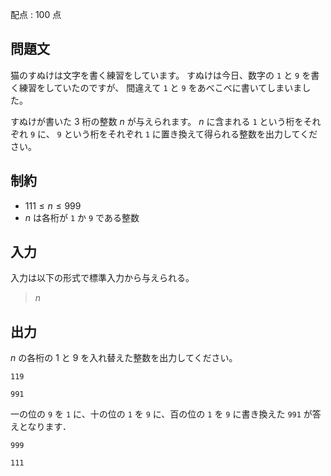配点 : $100$ 点

## 問題文

猫のすぬけは文字を書く練習をしています。
すぬけは今日、数字の `1` と `9` を書く練習をしていたのですが、
間違えて  `1` と `9` をあべこべに書いてしまいました。

すぬけが書いた $3$ 桁の整数 $n$ が与えられます。
$n$ に含まれる `1` という桁をそれぞれ `9` に、
`9` という桁をそれぞれ `1` に置き換えて得られる整数を出力してください。

## 制約

- $111 \leq n \leq 999$
- $n$ は各桁が `1` か `9` である整数

## 入力

入力は以下の形式で標準入力から与えられる。

> $n$

## 出力

$n$ の各桁の $1$ と $9$ を入れ替えた整数を出力してください。

```input1
119
```

```output1
991
```

一の位の `9` を `1` に、十の位の `1` を `9` に、百の位の `1` を `9` に書き換えた
 `991` が答えとなります．

```input2
999
```

```output2
111
```